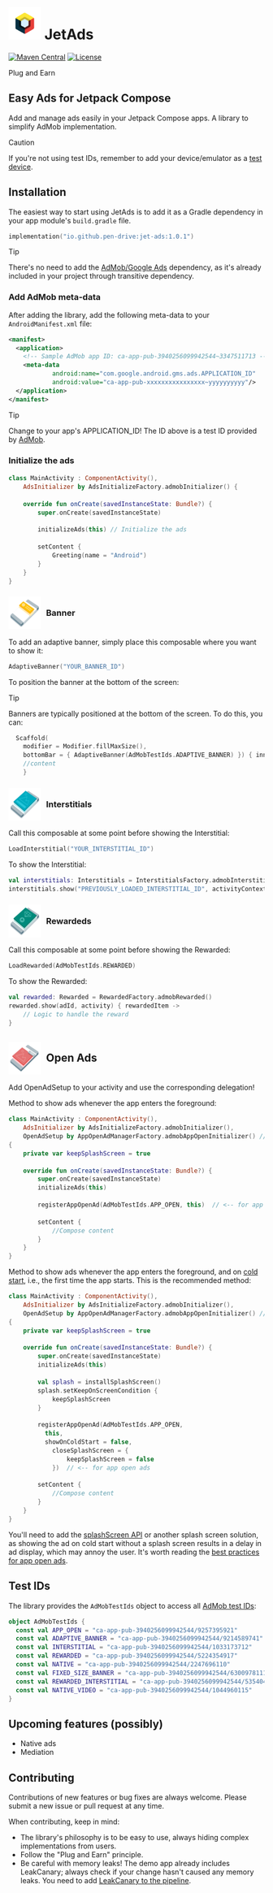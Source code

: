 # <img src="docs/images/badge.png" alt="JetAds" width="64"/> JetAds

[![Maven Central](https://img.shields.io/maven-central/v/io.github.pen-drive/jet-ads)](https://search.maven.org/artifact/io.github.pen-drive/jet-ads)
[![License](https://img.shields.io/github/license/karacca/beetle)](https://www.apache.org/licenses/LICENSE-2.0)

Plug and Earn

## Easy Ads for Jetpack Compose

Add and manage ads easily in your Jetpack Compose apps. A library to simplify AdMob implementation.

> [!CAUTION]
> If you're not using test IDs, remember to add your device/emulator as a [test device](https://developers.google.com/admob/android/test-ads#enable_test_devices).

## Installation

The easiest way to start using JetAds is to add it as a Gradle dependency in your app module's `build.gradle` file.

```kotlin
implementation("io.github.pen-drive:jet-ads:1.0.1")
```

> [!TIP]
> There's no need to add the [AdMob/Google Ads](https://developers.google.com/admob/android/quick-start) dependency, as it's already included in your project through transitive dependency.

### Add AdMob meta-data

After adding the library, add the following meta-data to your `AndroidManifest.xml` file:

```xml
<manifest>
  <application>
    <!-- Sample AdMob app ID: ca-app-pub-3940256099942544~3347511713 -->
    <meta-data
            android:name="com.google.android.gms.ads.APPLICATION_ID"
            android:value="ca-app-pub-xxxxxxxxxxxxxxxx~yyyyyyyyyy"/>
  </application>
</manifest>
```
> [!TIP]
> Change to your app's APPLICATION_ID! The ID above is a test ID provided by [AdMob](https://developers.google.com/admob/android/quick-start#:~:text=%3Cmanifest%3E%0A%20%20%3Capplication%3E%0A%20%20%20%20%3C!%2D%2D%20Sample%20AdMob%20app%20ID%3A%20ca%2Dapp%2Dpub%2D3940256099942544~3347511713%20%2D%2D%3E%0A%20%20%20%20%3Cmeta%2Ddata%0A%20%20%20%20%20%20%20%20android%3Aname%3D%22com.google.android.gms.ads.APPLICATION_ID%22%0A%20%20%20%20%20%20%20%20android%3Avalue%3D%22ca%2Dapp%2Dpub%2Dxxxxxxxxxxxxxxxx~yyyyyyyyyy%22/%3E%0A%20%20%3C/application%3E%0A%3C/manifest%3E).

### Initialize the ads

```kotlin
class MainActivity : ComponentActivity(),
    AdsInitializer by AdsInitializeFactory.admobInitializer() {

    override fun onCreate(savedInstanceState: Bundle?) {
        super.onCreate(savedInstanceState)

        initializeAds(this) // Initialize the ads

        setContent {
            Greeting(name = "Android")
        }
    }
}
```

### <img src="docs/images/banner.svg" alt="Banner Ad" width="64" height="64" style="vertical-align: middle; margin-right: 10px;"/><span style="display: inline-block; vertical-align: middle; line-height: 64px;">Banner</span>

To add an adaptive banner, simply place this composable where you want to show it:

```kotlin
AdaptiveBanner("YOUR_BANNER_ID")
```

To position the banner at the bottom of the screen:

> [!TIP]
> Banners are typically positioned at the bottom of the screen. To do this, you can:
> ```kotlin
>   Scaffold(
>     modifier = Modifier.fillMaxSize(),
>     bottomBar = { AdaptiveBanner(AdMobTestIds.ADAPTIVE_BANNER) }) { innerPadding ->
>     //content
>     }
> ```

### <img src="docs/images/interstitial.svg" alt="Interstitial Ad" width="64" height="64" style="vertical-align: middle; margin-right: 10px;"/><span style="display: inline-block; vertical-align: middle; line-height: 64px;">Interstitials</span>

Call this composable at some point before showing the Interstitial:

```kotlin
LoadInterstitial("YOUR_INTERSTITIAL_ID")
```

To show the Interstitial:

```kotlin
val interstitials: Interstitials = InterstitialsFactory.admobInterstitial()
interstitials.show("PREVIOUSLY_LOADED_INTERSTITIAL_ID", activityContext)
```

### <img src="docs/images/rewarded.svg" alt="Rewarded Ad" width="64" height="64" style="vertical-align: middle; margin-right: 10px;"/><span style="display: inline-block; vertical-align: middle; line-height: 64px;">Rewardeds</span>

Call this composable at some point before showing the Rewarded:

```kotlin
LoadRewarded(AdMobTestIds.REWARDED)
```

To show the Rewarded:

```kotlin
val rewarded: Rewarded = RewardedFactory.admobRewarded()
rewarded.show(adId, activity) { rewardedItem ->
    // Logic to handle the reward
}
```

## <img src="docs/images/appOpen.svg" alt="App Open Ad" width="64" height="64" style="vertical-align: middle; margin-right: 10px;"/><span style="display: inline-block; vertical-align: middle; line-height: 64px;">Open Ads</span>

Add OpenAdSetup to your activity and use the corresponding delegation!

Method to show ads whenever the app enters the foreground:

```kotlin
class MainActivity : ComponentActivity(),
    AdsInitializer by AdsInitializeFactory.admobInitializer(),
    OpenAdSetup by AppOpenAdManagerFactory.admobAppOpenInitializer() // <-- for app open ads
{
    private var keepSplashScreen = true

    override fun onCreate(savedInstanceState: Bundle?) {
        super.onCreate(savedInstanceState)
        initializeAds(this)

        registerAppOpenAd(AdMobTestIds.APP_OPEN, this)  // <-- for app open ads

        setContent {
            //Compose content
        }
    }
}
```

Method to show ads whenever the app enters the foreground, and on [cold start](https://developers.google.com/admob/android/app-open#coldstart), i.e., the first time the app starts. This is the recommended method:

```kotlin
class MainActivity : ComponentActivity(),
    AdsInitializer by AdsInitializeFactory.admobInitializer(),
    OpenAdSetup by AppOpenAdManagerFactory.admobAppOpenInitializer() // <-- for app open ads
{
    private var keepSplashScreen = true

    override fun onCreate(savedInstanceState: Bundle?) {
        super.onCreate(savedInstanceState)
        initializeAds(this)

        val splash = installSplashScreen()
        splash.setKeepOnScreenCondition {
            keepSplashScreen
        }
      
        registerAppOpenAd(AdMobTestIds.APP_OPEN,
          this,
          showOnColdStart = false,
            closeSplashScreen = {
                keepSplashScreen = false
            })  // <-- for app open ads

        setContent {
            //Compose content
        }
    }
}
```

You'll need to add the [splashScreen API](https://www.youtube.com/watch?v=abthd7DOfdw) or another splash screen solution, as showing the ad on cold start without a splash screen results in a delay in ad display, which may annoy the user. It's worth reading the [best practices for app open ads](https://support.google.com/admob/answer/9341964).

## Test IDs

The library provides the `AdMobTestIds` object to access all [AdMob test IDs](https://developers.google.com/admob/android/test-ads):

```kotlin
object AdMobTestIds {
  const val APP_OPEN = "ca-app-pub-3940256099942544/9257395921"
  const val ADAPTIVE_BANNER = "ca-app-pub-3940256099942544/9214589741"
  const val INTERSTITIAL = "ca-app-pub-3940256099942544/1033173712"
  const val REWARDED = "ca-app-pub-3940256099942544/5224354917"
  const val NATIVE = "ca-app-pub-3940256099942544/2247696110"
  const val FIXED_SIZE_BANNER = "ca-app-pub-3940256099942544/6300978111"
  const val REWARDED_INTERSTITIAL = "ca-app-pub-3940256099942544/5354046379"
  const val NATIVE_VIDEO = "ca-app-pub-3940256099942544/1044960115"
}
```

## Upcoming features (possibly)

- Native ads
- Mediation

## Contributing

Contributions of new features or bug fixes are always welcome. Please submit a new issue or pull request at any time.

When contributing, keep in mind:

- The library's philosophy is to be easy to use, always hiding complex implementations from users.
- Follow the "Plug and Earn" principle.
- Be careful with memory leaks! The demo app already includes LeakCanary; always check if your change hasn't caused any memory leaks. You need to add [LeakCanary to the pipeline](https://square.github.io/leakcanary/ui-tests/#leak-detection-in-ui-tests).